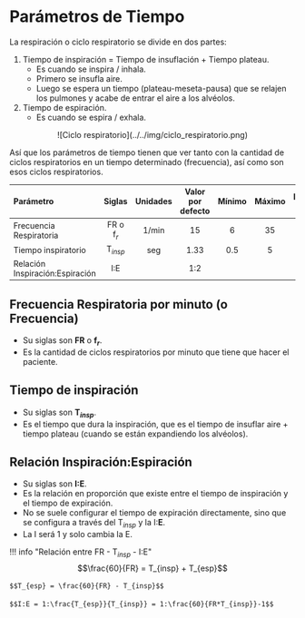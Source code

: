 # Parámetros de Tiempo

La respiración o ciclo respiratorio se divide en dos partes:

1. Tiempo de inspiración = Tiempo de insuflación + Tiempo plateau.
    - Es cuando se inspira / inhala.
    - Primero se insufla aire.
    - Luego se espera un tiempo (plateau-meseta-pausa) que se relajen los pulmones y acabe de entrar el aire a los alvéolos.
2. Tiempo de espiración.
    - Es cuando se espira / exhala.

<center>![Ciclo respiratorio](../../img/ciclo_respiratorio.png)</center>

Así que los parámetros de tiempo tienen que ver tanto con la cantidad de ciclos respiratorios en un tiempo determinado (frecuencia), así como son esos ciclos respiratorios.

| Parámetro | Siglas | Unidades | Valor por defecto | Mínimo | Máximo | Incremento ±∆ |
| :- | :-: | :-: | :-: | :-: | :-: | :-: |
| Frecuencia Respiratoria | FR o f$_r$ | 1/min | 15 | 6 | 35 | 1 |
| Tiempo inspiratorio | T$_{insp}$ | seg | 1.33 | 0.5 | 5 | 0.01 |
| Relación Inspiración:Espiración | I:E |  | 1:2 |  |  |  |

## Frecuencia Respiratoria por minuto (o Frecuencia)

- Su siglas son **FR** o **f$_r$**.
- Es la cantidad de ciclos respiratorios por minuto que tiene que hacer el paciente.

## Tiempo de inspiración

- Su siglas son **T$_{insp}$**.
- Es el tiempo que dura la inspiración, que es el tiempo de insuflar aire + tiempo plateau (cuando se están expandiendo los alvéolos).

## Relación Inspiración:Espiración

- Su siglas son **I:E**.
- Es la relación en proporción que existe entre el tiempo de inspiración y el tiempo de expiración.
- No se suele configurar el tiempo de expiración directamente, sino que se configura a través del T$_{insp}$ y la I:**E**.
- La I será 1 y solo cambia la E.

!!! info "Relación entre FR - T$_{insp}$ - I:E"
    $$\frac{60}{FR} = T_{insp} + T_{esp}$$

    $$T_{esp} = \frac{60}{FR} - T_{insp}$$

    $$I:E = 1:\frac{T_{esp}}{T_{insp}} = 1:\frac{60}{FR*T_{insp}}-1$$